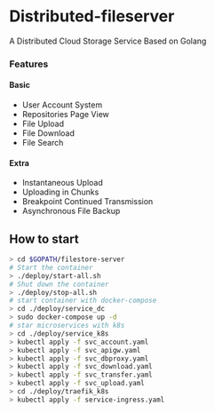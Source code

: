 # Distributed-fileserver

A Distributed Cloud Storage Service Based on Golang

### Features

#### Basic

- User Account System
- Repositories Page View
- File Upload
- File Download
- File Search

#### Extra

- Instantaneous Upload
- Uploading in Chunks
- Breakpoint Continued Transmission
- Asynchronous File Backup


## How to start

```bash
> cd $GOPATH/filestore-server
# Start the container
> ./deploy/start-all.sh
# Shut down the container
> ./deploy/stop-all.sh
# start container with docker-compose
> cd ./deploy/service_dc
> sudo docker-compose up -d
# star microservices with k8s
> cd ./deploy/service_k8s
> kubectl apply -f svc_account.yaml
> kubectl apply -f svc_apigw.yaml
> kubectl apply -f svc_dbproxy.yaml
> kubectl apply -f svc_download.yaml
> kubectl apply -f svc_transfer.yaml
> kubectl apply -f svc_upload.yaml
> cd ./deploy/traefik_k8s
> kubectl apply -f service-ingress.yaml
```
